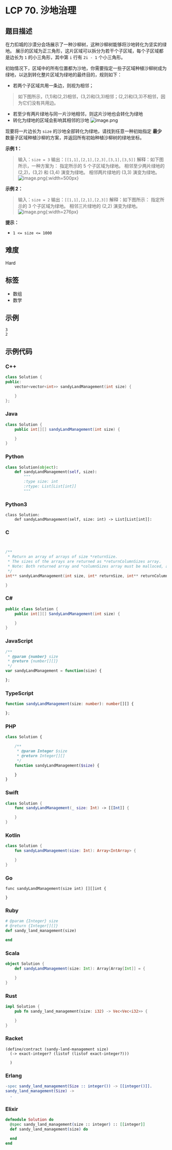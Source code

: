 # LCP 70. 沙地治理

## 题目描述

在力扣城的沙漠分会场展示了一种沙柳树，这种沙柳树能够将沙地转化为坚实的绿地。
展示的区域为正三角形，这片区域可以拆分为若干个子区域，每个子区域都是边长为 `1` 的小三角形，其中第 `i` 行有 `2i - 1` 个小三角形。

初始情况下，区域中的所有位置都为沙地，你需要指定一些子区域种植沙柳树成为绿地，以达到转化整片区域为绿地的最终目的，规则如下：
- 若两个子区域共用一条边，则视为相邻；
>如下图所示，(1,1)和(2,2)相邻，(3,2)和(3,3)相邻；(2,2)和(3,3)不相邻，因为它们没有共用边。
- 若至少有两片绿地与同一片沙地相邻，则这片沙地也会转化为绿地
- 转化为绿地的区域会影响其相邻的沙地
![image.png](https://pic.leetcode-cn.com/1662692397-VlvErS-image.png)

现要将一片边长为 `size` 的沙地全部转化为绿地，请找到任意一种初始指定 **最少** 数量子区域种植沙柳的方案，并返回所有初始种植沙柳树的绿地坐标。

**示例 1：**
>输入：`size = 3`
>输出：`[[1,1],[2,1],[2,3],[3,1],[3,5]]`
>解释：如下图所示，一种方案为：
>指定所示的 5 个子区域为绿地。
>相邻至少两片绿地的 (2,2)，(3,2) 和 (3,4) 演变为绿地。
>相邻两片绿地的 (3,3) 演变为绿地。
![image.png](https://pic.leetcode-cn.com/1662692503-ncjywh-image.png){:width=500px}


**示例 2：**
>输入：`size = 2`
>输出：`[[1,1],[2,1],[2,3]]`
>解释：如下图所示：
>指定所示的 3 个子区域为绿地。
>相邻三片绿地的 (2,2) 演变为绿地。
![image.png](https://pic.leetcode-cn.com/1662692507-mgFXRj-image.png){:width=276px}



**提示：**
- `1 <= size <= 1000`

## 难度

Hard

## 标签

- 数组
- 数学

## 示例

```
3
2
```

## 示例代码

### C++

```cpp
class Solution {
public:
    vector<vector<int>> sandyLandManagement(int size) {

    }
};
```

### Java

```java
class Solution {
    public int[][] sandyLandManagement(int size) {

    }
}
```

### Python

```python
class Solution(object):
    def sandyLandManagement(self, size):
        """
        :type size: int
        :rtype: List[List[int]]
        """
```

### Python3

```python3
class Solution:
    def sandyLandManagement(self, size: int) -> List[List[int]]:
```

### C

```c


/**
 * Return an array of arrays of size *returnSize.
 * The sizes of the arrays are returned as *returnColumnSizes array.
 * Note: Both returned array and *columnSizes array must be malloced, assume caller calls free().
 */
int** sandyLandManagement(int size, int* returnSize, int** returnColumnSizes){

}
```

### C#

```csharp
public class Solution {
    public int[][] SandyLandManagement(int size) {

    }
}
```

### JavaScript

```javascript
/**
 * @param {number} size
 * @return {number[][]}
 */
var sandyLandManagement = function(size) {

};
```

### TypeScript

```typescript
function sandyLandManagement(size: number): number[][] {

};
```

### PHP

```php
class Solution {

    /**
     * @param Integer $size
     * @return Integer[][]
     */
    function sandyLandManagement($size) {

    }
}
```

### Swift

```swift
class Solution {
    func sandyLandManagement(_ size: Int) -> [[Int]] {

    }
}
```

### Kotlin

```kotlin
class Solution {
    fun sandyLandManagement(size: Int): Array<IntArray> {

    }
}
```

### Go

```golang
func sandyLandManagement(size int) [][]int {

}
```

### Ruby

```ruby
# @param {Integer} size
# @return {Integer[][]}
def sandy_land_management(size)

end
```

### Scala

```scala
object Solution {
    def sandyLandManagement(size: Int): Array[Array[Int]] = {

    }
}
```

### Rust

```rust
impl Solution {
    pub fn sandy_land_management(size: i32) -> Vec<Vec<i32>> {

    }
}
```

### Racket

```racket
(define/contract (sandy-land-management size)
  (-> exact-integer? (listof (listof exact-integer?)))

  )
```

### Erlang

```erlang
-spec sandy_land_management(Size :: integer()) -> [[integer()]].
sandy_land_management(Size) ->
  .
```

### Elixir

```elixir
defmodule Solution do
  @spec sandy_land_management(size :: integer) :: [[integer]]
  def sandy_land_management(size) do

  end
end
```

